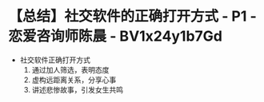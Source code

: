 # 【总结】社交软件的正确打开方式 - P1 - 恋爱咨询师陈晨 - BV1x24y1b7Gd

-   社交软件正确打开方式
    1.  通过加人筛选，表明态度
    2.  虚构远距离关系，分享心事
    3.  讲述悲惨故事，引发女生共鸣